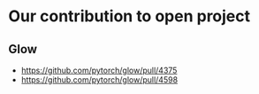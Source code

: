 # Our contribution to open project

## Glow

* https://github.com/pytorch/glow/pull/4375
* https://github.com/pytorch/glow/pull/4598
